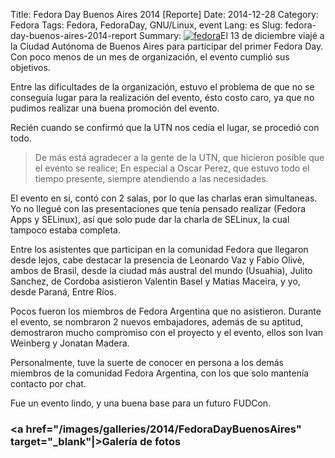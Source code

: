 Title: Fedora Day Buenos Aires 2014 [Reporte]
Date: 2014-12-28
Category: Fedora
Tags: Fedora, FedoraDay, GNU/Linux, event
Lang: es
Slug: fedora-day-buenos-aires-2014-report
Summary: <a href="http://www.fedoraproject.org" target="_blank"><img alt="fedora" src="/images/static/fedora-150.png" class="alignright"></a>El 13 de diciembre viajé a la Ciudad Autónoma de Buenos Aires para participar del primer Fedora Day. Con poco menos de un mes de organización, el evento cumplió sus objetivos.  

Entre las dificultades de la organización, estuvo el problema de que no se conseguía lugar para la realización del evento, ésto costo caro, ya que no pudimos realizar una buena promoción del evento.  

Recién cuando se confirmó que la UTN nos cedía el lugar, se procedió con todo.  

<blockquote>De más está agradecer a la gente de la UTN, que hicieron posible que el evento se realice; En especial a Oscar Perez, que estuvo todo el tiempo presente, siempre atendiendo a las necesidades.</blockquote>  

El evento en si, contó con 2 salas, por lo que las charlas eran simultaneas. Yo no llegué con las presentaciones que tenía pensado realizar (Fedora Apps y SELinux), así que solo pude dar la charla de SELinux, la cual tampoco estaba completa.  

Entre los asistentes que participan en la comunidad Fedora que llegaron desde lejos, cabe destacar la presencia de Leonardo Vaz y Fabio Olivè, ambos de Brasil, desde la ciudad más austral del mundo (Usuahia), Julito Sanchez, de Cordoba asistieron Valentin Basel y Matias Maceira, y yo, desde Paraná, Entre Ríos.  

Pocos fueron los miembros de Fedora Argentina que no asistieron. Durante el evento, se nombraron 2 nuevos embajadores, además de su aptitud, demostraron mucho compromiso con el proyecto y el evento, ellos son Ivan Weinberg y Jonatan Madera.  

Personalmente, tuve la suerte de conocer en persona a los demás miembros de la comunidad Fedora Argentina, con los que solo mantenía contacto por chat.  

Fue un evento lindo, y una buena base para un futuro FUDCon.  

### <a href="/images/galleries/2014/FedoraDayBuenosAires" target="_blank"|>Galería de fotos</a> ###
